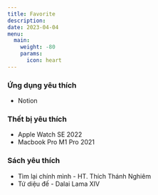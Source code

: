 ```yaml
---
title: Favorite
description:
date: 2023-04-04
menu:
  main:
    weight: -80
    params:
      icon: heart
---
```


### Ứng dụng yêu thích

- Notion

### Thết bị yêu thích

- Apple Watch SE 2022
- Macbook Pro M1 Pro 2021

### Sách yêu thích

- Tìm lại chính mình - HT. Thích Thánh Nghiêm
- Tứ diệu đế - Dalai Lama XIV
